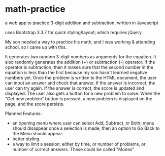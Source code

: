 # math-practice
a web app to practice 3-digit addition and subtraction, written in Javascript

uses Bootstrap 3.3.7 for quick styling/layout; which requires jQuery

My son needed a way to practice his math, and I was working & attending school, so I came up with this.

It generates two random 3-digit numbers as arguments for the equation.
It also randomly generates the addition (+) or subtraction (-) operator.
If the operator is subtraction, then it makes sure that the second number in the equation is less than the first
because my son hasn't learned negative numbers yet.
Once the problem is written to the HTML document, the user can input an answer and check that answer.
If the answer is incorrect, the user can try again.
If the answer is correct, the score is updated and displayed. The user also gets a button for a new problem to solve.
When the "Get new problem" button is pressed, a new problem is displayed on the page, and the score persists.

Planned Features:
- an opening menu where user can select Add, Subtract, or Both; menu should disappear once a selection is made;
    then an option to Go Back to the Menu should appear.
- better styling
- a way to limit a session: either by time, or number of problems, or number of correct answers. These could be called "Modes"
